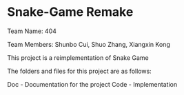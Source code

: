 # Snake-Game Remake

Team Name: 404

Team Members: Shunbo Cui, Shuo Zhang, Xiangxin Kong


This project is a reimplementation of Snake Game

The folders and files for this project are as follows:

Doc - Documentation for the project
Code - Implementation
